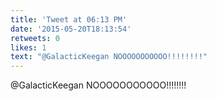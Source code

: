 ```yaml
---
title: 'Tweet at 06:13 PM'
date: '2015-05-20T18:13:54'
retweets: 0
likes: 1
text: "@GalacticKeegan NOOOOOOOOOOO!!!!!!!!"
---
```

@GalacticKeegan NOOOOOOOOOOO!!!!!!!!